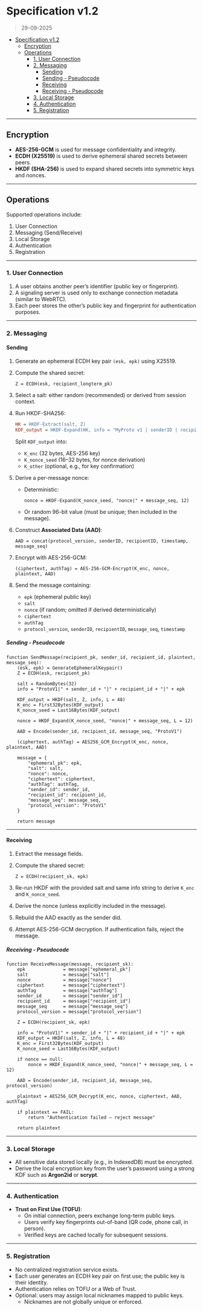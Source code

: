 # Specification v1.2

> 29-09-2025

<!--toc:start-->

- [Specification v1.2](#specification-v12)
  - [Encryption](#encryption)
  - [Operations](#operations) 
    - [1. User Connection](#1-user-connection) 
    - [2. Messaging](#2-messaging) 
      - [Sending](#sending) 
      - [Sending - Pseudocode](#sending---pseudocode) 
      - [Receiving](#receiving) 
      - [Receiving - Pseudocode](#receiving---pseudocode) 
    - [3. Local Storage](#3-local-storage) 
    - [4. Authentication](#4-authentication) 
    - [5. Registration](#5-registration)
  <!--toc:end-->

---

## Encryption

- **AES-256-GCM** is used for message confidentiality and integrity.
- **ECDH (X25519)** is used to derive ephemeral shared secrets between peers.
- **HKDF (SHA-256)** is used to expand shared secrets into symmetric keys and nonces.

---

## Operations

Supported operations include:

1. User Connection
2. Messaging (Send/Receive)
3. Local Storage
4. Authentication
5. Registration

---

### 1. User Connection

1. A user obtains another peer’s identifier (public key or fingerprint).
2. A signaling server is used only to exchange connection metadata (similar to WebRTC).
3. Each peer stores the other’s public key and fingerprint for authentication purposes.

---

### 2. Messaging

#### Sending

1. Generate an ephemeral ECDH key pair `(esk, epk)` using X25519.
2. Compute the shared secret:

   ```
   Z = ECDH(esk, recipient_longterm_pk)
   ```

3. Select a salt: either random (recommended) or derived from session context.
4. Run HKDF-SHA256:

   ```ini
   HK = HKDF-Extract(salt, Z)
   KDF_output = HKDF-Expand(HK, info = "MyProto v1 | senderID | recipientID | epk", L)
   ```

   Split `KDF_output` into:
   - `K_enc` (32 bytes, AES-256 key)
   - `K_nonce_seed` (16–32 bytes, for nonce derivation)
   - `K_other` (optional, e.g., for key confirmation)

5. Derive a per-message nonce:
   - Deterministic:

     ```
     nonce = HKDF-Expand(K_nonce_seed, "nonce|" + message_seq, 12)
     ```

   - Or random 96-bit value (must be unique; then included in the message).

6. Construct **Associated Data (AAD)**:

   ```
   AAD = concat(protocol_version, senderID, recipientID, timestamp, message_seq)
   ```

7. Encrypt with AES-256-GCM:

   ```
   (ciphertext, authTag) = AES-256-GCM-Encrypt(K_enc, nonce, plaintext, AAD)
   ```

8. Send the message containing:
   - `epk` (ephemeral public key)
   - `salt`
   - `nonce` (if random; omitted if derived deterministically)
   - `ciphertext`
   - `authTag`
   - `protocol_version`, `senderID`, `recipientID`, `message_seq`, `timestamp`

##### Sending - Pseudocode

```text
function SendMessage(recipient_pk, sender_id, recipient_id, plaintext, message_seq):
    (esk, epk) = GenerateEphemeralKeypair()
    Z = ECDH(esk, recipient_pk)

    salt = RandomBytes(32)
    info = "ProtoV1|" + sender_id + "|" + recipient_id + "|" + epk

    KDF_output = HKDF(salt, Z, info, L = 48)
    K_enc = First32Bytes(KDF_output)
    K_nonce_seed = Last16Bytes(KDF_output)

    nonce = HKDF_Expand(K_nonce_seed, "nonce|" + message_seq, L = 12)

    AAD = Encode(sender_id, recipient_id, message_seq, "ProtoV1")

    (ciphertext, authTag) = AES256_GCM_Encrypt(K_enc, nonce, plaintext, AAD)

    message = {
        "ephemeral_pk": epk,
        "salt": salt,
        "nonce": nonce,
        "ciphertext": ciphertext,
        "authTag": authTag,
        "sender_id": sender_id,
        "recipient_id": recipient_id,
        "message_seq": message_seq,
        "protocol_version": "ProtoV1"
    }

    return message
```

---

#### Receiving

1. Extract the message fields.
2. Compute the shared secret:

   ```
   Z = ECDH(recipient_sk, epk)
   ```

3. Re-run HKDF with the provided salt and same info string to derive `K_enc` and `K_nonce_seed`.
4. Derive the nonce (unless explicitly included in the message).
5. Rebuild the AAD exactly as the sender did.
6. Attempt AES-256-GCM decryption. If authentication fails, reject the message.

##### Receiving - Pseudocode

```text
function ReceiveMessage(message, recipient_sk):
    epk              = message["ephemeral_pk"]
    salt             = message["salt"]
    nonce            = message["nonce"]
    ciphertext       = message["ciphertext"]
    authTag          = message["authTag"]
    sender_id        = message["sender_id"]
    recipient_id     = message["recipient_id"]
    message_seq      = message["message_seq"]
    protocol_version = message["protocol_version"]

    Z = ECDH(recipient_sk, epk)

    info = "ProtoV1|" + sender_id + "|" + recipient_id + "|" + epk
    KDF_output = HKDF(salt, Z, info, L = 48)
    K_enc = First32Bytes(KDF_output)
    K_nonce_seed = Last16Bytes(KDF_output)

    if nonce == null:
        nonce = HKDF_Expand(K_nonce_seed, "nonce|" + message_seq, L = 12)

    AAD = Encode(sender_id, recipient_id, message_seq, protocol_version)

    plaintext = AES256_GCM_Decrypt(K_enc, nonce, ciphertext, AAD, authTag)

    if plaintext == FAIL:
        return "Authentication failed – reject message"

    return plaintext
```

---

### 3. Local Storage

- All sensitive data stored locally (e.g., in IndexedDB) must be encrypted.
- Derive the local encryption key from the user’s password using a strong KDF such as **Argon2id** or **scrypt**.

---

### 4. Authentication

- **Trust on First Use (TOFU)**:
  - On initial connection, peers exchange long-term public keys.
  - Users verify key fingerprints out-of-band (QR code, phone call, in person).
  - Verified keys are cached locally for subsequent sessions.

---

### 5. Registration

- No centralized registration service exists.
- Each user generates an ECDH key pair on first use; the public key is their identity.
- Authentication relies on TOFU or a Web of Trust.
- Optional: users may assign local nicknames mapped to public keys.
  - Nicknames are not globally unique or enforced.
